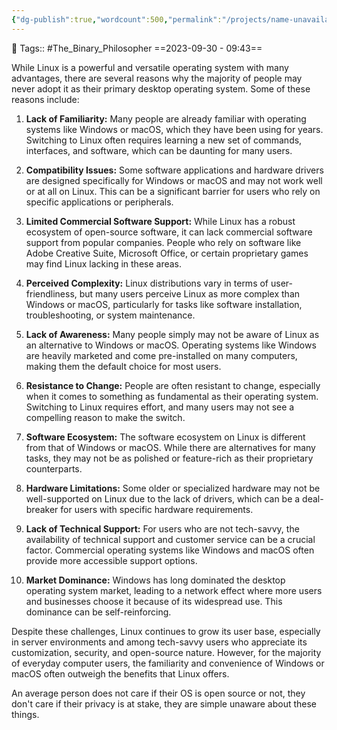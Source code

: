 ```yaml
---
{"dg-publish":true,"wordcount":500,"permalink":"/projects/name-unavailable/why-majority-of-the-people-will-never-adopt-linux/","dgPassFrontmatter":true,"noteIcon":"3","created":"2023-11-14T21:08:37.341+05:30","updated":"2024-01-13T12:31:50.395+05:30"}
---
```


🧶 Tags:: #The_Binary_Philosopher 
==2023-09-30 - 09:43==

While Linux is a powerful and versatile operating system with many advantages, there are several reasons why the majority of people may never adopt it as their primary desktop operating system. Some of these reasons include:

1. **Lack of Familiarity:** Many people are already familiar with operating systems like Windows or macOS, which they have been using for years. Switching to Linux often requires learning a new set of commands, interfaces, and software, which can be daunting for many users.

2. **Compatibility Issues:** Some software applications and hardware drivers are designed specifically for Windows or macOS and may not work well or at all on Linux. This can be a significant barrier for users who rely on specific applications or peripherals.

3. **Limited Commercial Software Support:** While Linux has a robust ecosystem of open-source software, it can lack commercial software support from popular companies. People who rely on software like Adobe Creative Suite, Microsoft Office, or certain proprietary games may find Linux lacking in these areas.

4. **Perceived Complexity:** Linux distributions vary in terms of user-friendliness, but many users perceive Linux as more complex than Windows or macOS, particularly for tasks like software installation, troubleshooting, or system maintenance.

5. **Lack of Awareness:** Many people simply may not be aware of Linux as an alternative to Windows or macOS. Operating systems like Windows are heavily marketed and come pre-installed on many computers, making them the default choice for most users.

6. **Resistance to Change:** People are often resistant to change, especially when it comes to something as fundamental as their operating system. Switching to Linux requires effort, and many users may not see a compelling reason to make the switch.

7. **Software Ecosystem:** The software ecosystem on Linux is different from that of Windows or macOS. While there are alternatives for many tasks, they may not be as polished or feature-rich as their proprietary counterparts.

8. **Hardware Limitations:** Some older or specialized hardware may not be well-supported on Linux due to the lack of drivers, which can be a deal-breaker for users with specific hardware requirements.

9. **Lack of Technical Support:** For users who are not tech-savvy, the availability of technical support and customer service can be a crucial factor. Commercial operating systems like Windows and macOS often provide more accessible support options.

10. **Market Dominance:** Windows has long dominated the desktop operating system market, leading to a network effect where more users and businesses choose it because of its widespread use. This dominance can be self-reinforcing.

Despite these challenges, Linux continues to grow its user base, especially in server environments and among tech-savvy users who appreciate its customization, security, and open-source nature. However, for the majority of everyday computer users, the familiarity and convenience of Windows or macOS often outweigh the benefits that Linux offers.

An average person does not care if their OS is open source or not, they don't care if their privacy is at stake, they are simple unaware about these things.